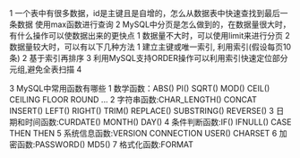 1 一个表中有很多数据，id是主键且是自增的，怎么从数据表中快速查找到最后一条数据
    使用max函数进行查询
2 MySQL中分页是怎么做到的，在数据量很大时，有什么操作可以使数据出来的更快点
    1 数据量不大时，可以使用limit来进行分页
    2 数据量较大时，可以有以下几种方法
        1 建立主键或唯一索引, 利用索引(假设每页10条)
        2 基于索引再排序
        3 利用MySQL支持ORDER操作可以利用索引快速定位部分元组,避免全表扫描
        4

3 MySQL中常用函数有哪些
    1 数学函数：ABS() PI() SQRT() MOD() CEIL() CEILING FLOOR ROUND ...
    2 字符串函数:CHAR_LENGTH() CONCAT INSERT() LEFT() RIGHT() TRIM() REPLACE() SUBSTRING() REVERSE()
    3 日期和时间函数:CURDATE() MONTH() DAY()
    4 条件判断函数:IF() IFNULL() CASE THEN THEN
    5 系统信息函数:VERSION CONNECTION USER() CHARSET
    6 加密函数:PASSWORD() MD5()
    7 格式化函数:FORMAT



